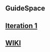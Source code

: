 ## GuideSpace

## [Iteration 1](https://github.com/VladAlenitsev/GuideSpace/wiki/Iteration-1)

## [WIKI](https://github.com/VladAlenitsev/GuideSpace/wiki)
